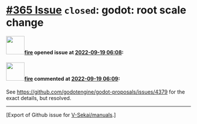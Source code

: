 # [\#365 Issue](https://github.com/V-Sekai/manuals/issues/365) `closed`: godot: root scale change

#### <img src="https://avatars.githubusercontent.com/u/32321?u=c2e06a3d2b49a467aa907e54aa259516440267cc&v=4" width="50">[fire](https://github.com/fire) opened issue at [2022-09-19 06:08](https://github.com/V-Sekai/manuals/issues/365):



#### <img src="https://avatars.githubusercontent.com/u/32321?u=c2e06a3d2b49a467aa907e54aa259516440267cc&v=4" width="50">[fire](https://github.com/fire) commented at [2022-09-19 06:09](https://github.com/V-Sekai/manuals/issues/365#issuecomment-1250605988):

See https://github.com/godotengine/godot-proposals/issues/4379 for the exact details, but resolved.


-------------------------------------------------------------------------------



[Export of Github issue for [V-Sekai/manuals](https://github.com/V-Sekai/manuals).]
